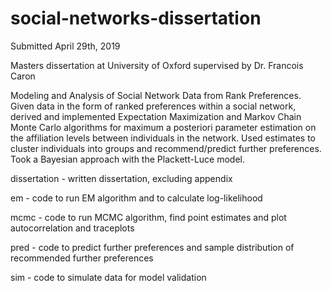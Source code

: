 # social-networks-dissertation

Submitted April 29th, 2019

Masters dissertation at University of Oxford supervised by Dr. Francois Caron

Modeling and Analysis of Social Network Data from Rank Preferences. Given data in the form of ranked preferences within a social network, derived and implemented Expectation Maximization and Markov Chain Monte Carlo algorithms for maximum a posteriori parameter estimation on the affiliation levels between individuals in the network. Used estimates to cluster individuals into groups and recommend/predict further preferences. Took a Bayesian approach with the Plackett-Luce model.

dissertation - written dissertation, excluding appendix

em - code to run EM algorithm and to calculate log-likelihood

mcmc - code to run MCMC algorithm, find point estimates and plot autocorrelation and traceplots

pred - code to predict further preferences and sample distribution of recommended further preferences

sim - code to simulate data for model validation
